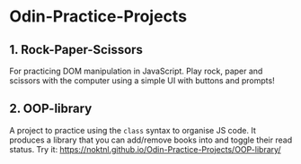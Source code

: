 # Odin-Practice-Projects

## 1. Rock-Paper-Scissors

For practicing DOM manipulation in JavaScript. Play rock, paper and scissors with the computer using a simple UI with buttons and prompts!

## 2. OOP-library

A project to practice using the `class` syntax to organise JS code. It produces a library that you can add/remove books into and toggle their read status.
Try it: https://noktnl.github.io/Odin-Practice-Projects/OOP-library/
